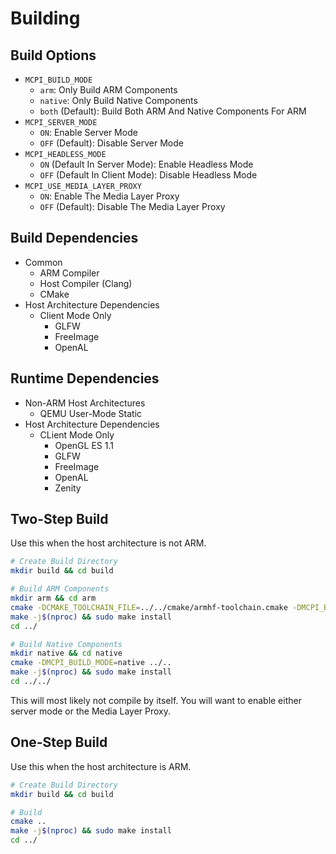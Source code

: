 # Building

## Build Options
* ``MCPI_BUILD_MODE``
  * ``arm``: Only Build ARM Components
  * ``native``: Only Build Native Components
  * ``both`` (Default): Build Both ARM And Native Components For ARM
* ``MCPI_SERVER_MODE``
  * ``ON``: Enable Server Mode
  * ``OFF`` (Default): Disable Server Mode
* ``MCPI_HEADLESS_MODE``
  * ``ON`` (Default In Server Mode): Enable Headless Mode
  * ``OFF`` (Default In Client Mode): Disable Headless Mode
* ``MCPI_USE_MEDIA_LAYER_PROXY``
  * ``ON``: Enable The Media Layer Proxy
  * ``OFF`` (Default): Disable The Media Layer Proxy

## Build Dependencies
* Common
  * ARM Compiler
  * Host Compiler (Clang)
  * CMake
* Host Architecture Dependencies
  * Client Mode Only
    * GLFW
    * FreeImage
    * OpenAL

## Runtime Dependencies
* Non-ARM Host Architectures
  * QEMU User-Mode Static
* Host Architecture Dependencies
  * CLient Mode Only
    * OpenGL ES 1.1
    * GLFW
    * FreeImage
    * OpenAL
    * Zenity

## Two-Step Build
Use this when the host architecture is not ARM.

```sh
# Create Build Directory
mkdir build && cd build

# Build ARM Components
mkdir arm && cd arm
cmake -DCMAKE_TOOLCHAIN_FILE=../../cmake/armhf-toolchain.cmake -DMCPI_BUILD_MODE=arm ../..
make -j$(nproc) && sudo make install
cd ../

# Build Native Components
mkdir native && cd native
cmake -DMCPI_BUILD_MODE=native ../..
make -j$(nproc) && sudo make install
cd ../../
```

This will most likely not compile by itself. You will want to enable either server mode or the Media Layer Proxy.

## One-Step Build
Use this when the host architecture is ARM.

```sh
# Create Build Directory
mkdir build && cd build

# Build
cmake ..
make -j$(nproc) && sudo make install
cd ../
```
